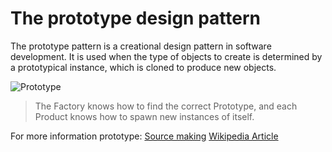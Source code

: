 # The prototype design pattern

The prototype pattern is a creational design pattern in software development. It is used when the type of objects to create is determined by a prototypical instance, which is cloned to produce new objects.

![Prototype](https://sourcemaking.com/files/v2/content/patterns/Prototype.png)

> The Factory knows how to find the correct Prototype, and each Product knows how to spawn new instances of itself.

For more information prototype: 
[Source making](https://sourcemaking.com/design_patterns/prototype)
[Wikipedia Article](https://en.wikipedia.org/wiki/Factory_method_pattern)

